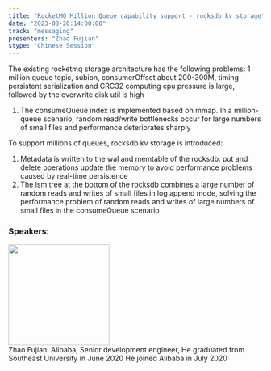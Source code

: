 ```yaml
---
title: "RocketMQ Million Queue capability support - rocksdb kv storage"
date: "2023-08-20:14:00:00" 
track: "messaging"
presenters: "Zhao Fujian"
stype: "Chinese Session"
---
```

The existing rocketmq storage architecture has the following problems:
1 million queue topic, subion, consumerOffset about 200-300M, timing persistent serialization and CRC32 computing cpu pressure is large, followed by the overwrite disk util is high
1. The consumeQueue index is implemented based on mmap. In a million-queue scenario, random read/write bottlenecks occur for large numbers of small files and performance deteriorates sharply

To support millions of queues, rocksdb kv storage is introduced:
1. Metadata is written to the wal and memtable of the rocksdb. put and delete operations update the memory to avoid performance problems caused by real-time persistence
2. The lsm tree at the bottom of the rocksdb combines a large number of random reads and writes of small files in log append mode, solving the performance problem of random reads and writes of large numbers of small files in the consumeQueue scenario
 ### Speakers: 
 <img src="https://img.bagevent.com/resource/20230617/1741264950.JPG" width="200" /><br>Zhao Fujian: Alibaba, Senior development engineer, He graduated from Southeast University in June 2020
He joined Alibaba in July 2020
 <br><br>